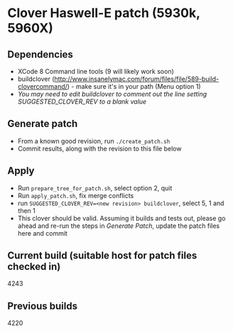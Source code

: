 # Clover Haswell-E patch (5930k, 5960X)

## Dependencies
- XCode 8 Command line tools (9 will likely work soon)
- buildclover (http://www.insanelymac.com/forum/files/file/589-build-clovercommand/) - make sure it's in your path (Menu option 1)
- *You may need to edit buildclover to comment out the line setting SUGGESTED_CLOVER_REV to a blank value*

## Generate patch
- From a known good revision, run `./create_patch.sh`
- Commit results, along with the revision to this file below

## Apply
- Run `prepare_tree_for_patch.sh`, select option 2, quit
- Run `apply_patch.sh`, fix merge conflicts
- run `SUGGESTED_CLOVER_REV=<new revision> buildclover`, select 5, 1 and then 1
- This clover should be valid.  Assuming it builds and tests out, please go ahead and re-run the steps in _Generate Patch_, update the patch files here and commit

## Current build (suitable host for patch files checked in)
4243

## Previous builds
4220
